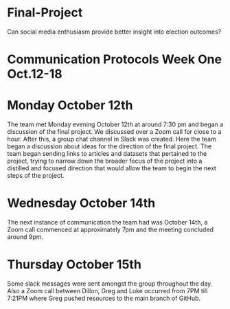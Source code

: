 # Final-Project
Can social media enthusiasm provide better insight into election outcomes?
# Communication Protocols Week One Oct.12-18
# Monday October 12th
The team met Monday evening October 12th at around 7:30 pm and began a discussion of the final project. We discussed over a Zoom call for close to a hour. After this, a group chat channel in Slack was created. Here the team began a discussion about ideas for the direction of the final project. The team began sending links to articles and datasets that pertained to the project, trying to narrow down the broader focus of the project into a distilled and focused direction that would allow the team to begin the next steps of the project. 
# Wednesday October 14th
The next instance of communication the team had was October 14th, a Zoom call commenced at approximately 7pm and the meeting concluded around 9pm.
# Thursday October 15th
Some slack messages were sent amongst the group throughout the day. Also a Zoom call between Dillon, Greg and Luke occurred from 7PM till 7:21PM where Greg pushed resources to the main branch of GitHub.
